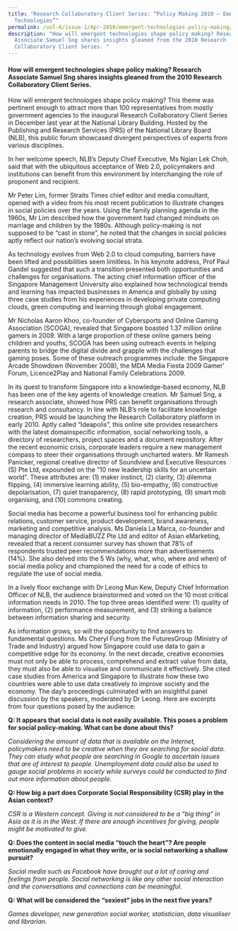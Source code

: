 ```yaml
---
title: "Research Collaboratory Client Series: “Policy Making 2010 – Emergent
  Technologies”"
permalink: /vol-6/issue-1/Apr-2010/emergent-technologies-policy-making/
description: "How will emergent technologies shape policy making? Research
  Associate Samuel Sng shares insights gleaned from the 2010 Research
  Collaboratory Client Series. "
---
```

#### How will emergent technologies shape policy making? Research Associate Samuel Sng shares insights gleaned from the 2010 Research Collaboratory Client Series.

How will emergent technologies shape policy making? This theme was pertinent enough to attract more than 100 representatives from mostly government agencies to the inaugural Research Collaboratory Client Series in December last year at the National Library Building. Hosted by the Publishing and Research Services (PRS) of the National Library Board (NLB), this public forum showcased divergent perspectives of experts from various disciplines.

In her welcome speech, NLB’s Deputy Chief Executive, Ms Ngian Lek Choh, said that with the ubiquitous acceptance of Web 2.0, policymakers and institutions can benefit from this environment by interchanging the role of proponent and recipient.

Mr Peter Lim, former Straits Times chief editor and media consultant, opened with a video from his most recent publication to illustrate changes in social policies over the years. Using the family planning agenda in the 1960s, Mr Lim described how the government had changed mindsets on marriage and children by the 1980s. Although policy-making is not supposed to be “cast in stone”, he noted that the changes in social policies aptly reflect our nation’s evolving social strata.

As technology evolves from Web 2.0 to cloud computing, barriers have been lifted and possibilities seem limitless. In his keynote address, Prof Paul Gandel suggested that such a transition presented both opportunities and challenges for organisations. The acting chief information officer of the Singapore Management University also explained how technological trends and learning has impacted businesses in America and globally by using three case studies from his experiences in developing private computing clouds, green computing and learning through global engagement.

Mr Nicholas Aaron Khoo, co-founder of Cybersports and Online Gaming Association (SCOGA), revealed that Singapore boasted 1.37 million online gamers in 2009. With a large proportion of these online gamers being children and youths, SCOGA has been using outreach events in helping parents to bridge the digital divide and grapple with the challenges that gaming poses. Some of these outreach programmes include: the Singapore Arcade Showdown (November 2008), the MDA Media Fiesta 2009 Gamer’ Forum, Licence2Play and National Family Celebrations 2009.

In its quest to transform Singapore into a knowledge-based economy, NLB has been one of the key agents of knowledge creation. Mr Samuel Sng, a research associate, showed how PRS can benefit organisations through research and consultancy. In line with NLB’s role to facilitate knowledge creation, PRS would be launching the Research Collaboratory platform in early 2010. Aptly called “Ideapolis”, this online site provides researchers with the latest domainspecific information, social networking tools, a directory of researchers, project spaces and a document repository.
After the recent economic crisis, corporate leaders require a new management compass to steer their organisations through uncharted waters. Mr Ramesh Panicker, regional creative director of Soundview and Executive Resources (S) Pte Ltd, expounded on the “10 new leadership skills for an uncertain world”. These attributes are: (1) maker instinct, (2) clarity, (3) dilemma flipping, (4) immersive learning ability, (5) bio-empathy, (6) constructive depolarisation, (7) quiet transparency, (8) rapid prototyping, (9) smart mob organising, and (10) commons creating.

Social media has become a powerful business tool for enhancing public relations, customer service, product development, brand awareness, marketing and competitive analysis. Ms Daniela La Marca, co-founder and managing director of MediaBUZZ Pte Ltd and editor of Asian eMarketing, revealed that a recent consumer survey has shown that 78% of respondents trusted peer recommendations more than advertisements (14%). She also delved into the 5 Ws (why, what, who, where and when) of social media policy and championed the need for a code of ethics to regulate the use of social media.

In a lively floor exchange with Dr Leong Mun Kew, Deputy Chief Information Officer of NLB, the audience brainstormed and voted on the 10 most critical information needs in 2010. The top three areas identified were: (1) quality of information, (2) performance measurement, and (3) striking a balance between information sharing and security.

As information grows, so will the opportunity to find answers to fundamental questions. Ms Cheryl Fung from the FuturesGroup (Ministry of Trade and Industry) argued how Singapore could use data to gain a competitive edge for its economy. In the next decade, creative economies must not only be able to process, comprehend and extract value from data, they must also be able to visualise and communicate it effectively. She cited case studies from America and Singapore to illustrate how these two countries were able to use data creatively to improve society and the economy.
The day’s proceedings culminated with an insightful panel discussion by the speakers, moderated by Dr Leong. Here are excerpts from four questions posed by the audience:

**Q: It appears that social data is not easily available. This poses a problem for social policy-making. What can be done about this?**

*Considering the amount of data that is available on the Internet, policymakers need to be creative when they are searching for social data. They can study what people are searching in Google to ascertain issues that are of interest to people. Unemployment data could also be used to gauge social problems in society while surveys could be conducted to find out more information about people.*

**Q: How big a part does Corporate Social Responsibility (CSR) play in the Asian context?**

*CSR is a Western concept. Giving is not considered to be a “big thing” in Asia as it is in the West. If there are enough incentives for giving, people might be motivated to give.*

**Q: Does the content in social media “touch the heart”? Are people emotionally engaged in what they write, or is social networking a shallow pursuit?**

*Social media such as Facebook have brought out a lot of caring and feelings from people. Social networking is like any other social interaction and the conversations and connections can be meaningful.*

**Q: What will be considered the “sexiest” jobs in the next five years?**

*Games developer, new generation social worker, statistician, data visualiser and librarian.*





